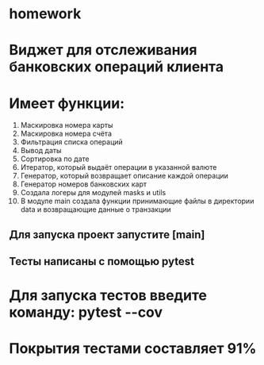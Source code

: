 # homework 
# Виджет для отслеживания банковских операций клиента
# Имеет функции:
1. Маскировка номера карты
2. Маскировка номера счёта
3. Фильтрация списка операций
4. Вывод даты
5. Сортировка по дате
6. Итератор, который выдаёт операции в указанной валюте
7. Генератор, который возвращает описание каждой операции
8. Генератор номеров банковских карт
9. Создала логеры для модулей masks и utils
10. В модуле main создала функции принимающие файлы в директории data и возвращающие данные о транзакции
## Для запуска проект запустите [main]
## Тесты написаны с помощью pytest
# Для запуска тестов введите команду: pytest --cov
# Покрытия тестами составляет 91%

